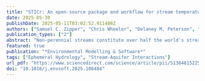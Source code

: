 ```yaml
---
title: "STICr: An open-source package and workflow for stream temperature, intermittency, and conductivity (STIC) data"
date: 2025-05-30
publishDate: 2025-05-11T03:02:52.911408Z
authors: ["Samuel C. Zipper", "Chris Wheeler", "Delaney M. Peterson", "Stephen C. Cook", "Sarah E. Godsey", "Ken Aho"]
publication_types: ["2"]
abstract: "Non-perennial streams constitute over half the world's stream miles but are not commonly included in streamflow monitoring networks. As a result, Stream Temperature, Intermittency, and Conductivity (STIC) loggers are widely used for characterizing flow presence or absence in non-perennial streams. To facilitate FAIR (findable, accessible, interoperable, and reusable) stream intermittency science, we present an open-source R package, STICr, for processing STIC logger data. STICr includes functions to tidy data, calibrate sensors, classify data into wet/dry readings, and perform quality checks and validation. We also show a reproducible STICr-based workflow for an interdisciplinary project spanning multiple watersheds, years, and research groups. In South Fork Kings Creek (Konza Prairie, Kansas, USA), we show that stream intermittency is driven by the balance between monthly precipitation inputs, seasonal evapotranspiration fluxes, and underlying geology. Overall, STICr can be used to create FAIR stream intermittency data and enable advances in hydrologic and ecosystem science."
featured: true
publication: "*Environmental Modelling & Software*"
tags: ["Ephemeral Hydrology", "Stream-Aquifer Interactions"]
url_pdf: "https://www.sciencedirect.com/science/article/pii/S1364815225001689/pdf"
doi: "10.1016/j.envsoft.2025.106484"
---
```


